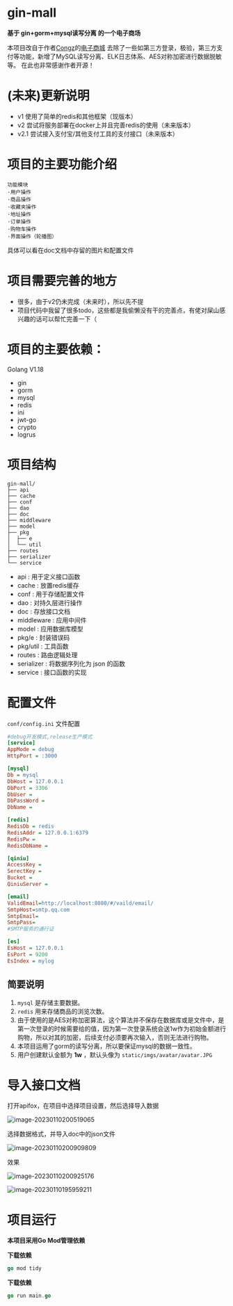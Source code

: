 # gin-mall

**基于 gin+gorm+mysql读写分离 的一个电子商场**

本项目改自于作者[Congz](https://github.com/congz666)的[电子商城](https://github.com/congz666/cmall-go)
去除了一些如第三方登录，极验，第三方支付等功能，新增了MySQL读写分离、ELK日志体系、AES对称加密进行数据脱敏等。
在此也非常感谢作者开源！

# (未来)更新说明
- v1 使用了简单的redis和其他框架（现版本）
- v2 尝试将服务部署在docker上并且完善redis的使用（未来版本）
- v2.1 尝试接入支付宝/其他支付工具的支付接口（未来版本）

# 项目的主要功能介绍

```
功能模块
·用户操作
·商品操作
·收藏夹操作
·地址操作
·订单操作
·购物车操作
·界面操作（轮播图）
```

具体可以看在doc文档中存留的图片和配置文件

# 项目需要完善的地方

- 很多，由于v2仍未完成（未来时），所以先不提
- 项目代码中我留了很多todo，这些都是我偷懒没有干的完善点，有佬对屎山感兴趣的话可以帮忙完善一下（

# 项目的主要依赖：
Golang V1.18
- gin
- gorm
- mysql
- redis
- ini
- jwt-go
- crypto
- logrus

# 项目结构
```
gin-mall/
├── api
├── cache
├── conf
├── dao
├── doc
├── middleware
├── model
├── pkg
│  ├── e
│  └── util
├── routes
├── serializer
└── service
```
- api : 用于定义接口函数
- cache : 放置redis缓存
- conf : 用于存储配置文件
- dao : 对持久层进行操作
- doc : 存放接口文档
- middleware : 应用中间件
- model : 应用数据库模型
- pkg/e : 封装错误码
- pkg/util : 工具函数
- routes : 路由逻辑处理
- serializer : 将数据序列化为 json 的函数
- service : 接口函数的实现

# 配置文件
`conf/config.ini` 文件配置

```ini
#debug开发模式,release生产模式
[service]
AppMode = debug
HttpPort = :3000

[mysql]
Db = mysql
DbHost = 127.0.0.1
DbPort = 3306
DbUser = 
DbPassWord = 
DbName =

[redis]
RedisDb = redis
RedisAddr = 127.0.0.1:6379
RedisPw =
RedisDbName =

[qiniu]
AccessKey =
SerectKey =
Bucket =
QiniuServer =

[email]
ValidEmail=http://localhost:8080/#/vaild/email/
SmtpHost=smtp.qq.com
SmtpEmail=
SmtpPass=
#SMTP服务的通行证

[es]
EsHost = 127.0.0.1
EsPort = 9200
EsIndex = mylog
```

## 简要说明
1. `mysql` 是存储主要数据。
2. `redis` 用来存储商品的浏览次数。
3. 由于使用的是AES对称加密算法，这个算法并不保存在数据库或是文件中，是第一次登录的时候需要给的值，因为第一次登录系统会送1w作为初始金额进行购物，所以对其的加密，后续支付必须要再次输入，否则无法进行购物。
4. 本项目运用了gorm的读写分离，所以要保证mysql的数据一致性。
6. 用户创建默认金额为 **1w** ，默认头像为 `static/imgs/avatar/avatar.JPG` 
# 导入接口文档

打开apifox，在项目中选择项目设置，然后选择导入数据

![image-20230110200519065](./doc/image-20230110200519065.png)



选择数据格式，并导入doc中的json文件


![image-20230110200909809](./doc/image-20230110200909809.png)

效果

![image-20230110200925176](./doc/image-20230110200925176.png)

![image-20230110195959211](./doc/image-20230110195959211.png)



# 项目运行
**本项目采用Go Mod管理依赖**

**下载依赖**
```go
go mod tidy
```
**下载依赖**
```go
go run main.go
```